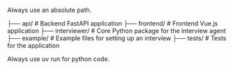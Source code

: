 Always use an absolute path.

├── api/                  # Backend FastAPI application
├── frontend/             # Frontend Vue.js application
├── interviewer/          # Core Python package for the interview agent
├── example/              # Example files for setting up an interview
├── tests/                # Tests for the application

Always use uv run for python code.
